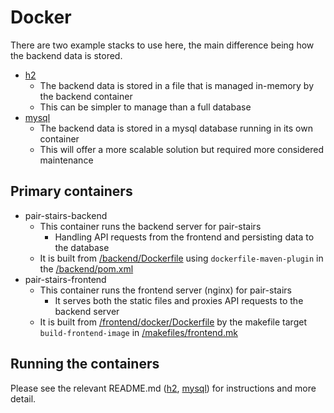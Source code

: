 # Docker

There are two example stacks to use here, the main difference being how the backend data is stored.

- [h2](./h2/README.md)
  - The backend data is stored in a file that is managed in-memory by the backend container
  - This can be simpler to manage than a full database
- [mysql](./mysql/README.md)
  - The backend data is stored in a mysql database running in its own container
  - This will offer a more scalable solution but required more considered maintenance

## Primary containers

- pair-stairs-backend
  - This container runs the backend server for pair-stairs
    - Handling API requests from the frontend and persisting data to the database
  - It is built from [/backend/Dockerfile](/backend/Dockerfile) using `dockerfile-maven-plugin` in the [/backend/pom.xml](/backend/pom.xml)
- pair-stairs-frontend
  - This container runs the frontend server (nginx) for pair-stairs
    - It serves both the static files and proxies API requests to the backend server
  - It is built from [/frontend/docker/Dockerfile](/frontend/docker/Dockerfile) by the makefile target `build-frontend-image` in [/makefiles/frontend.mk](/makefiles/frontend.mk)

## Running the containers

Please see the relevant README.md ([h2](./h2/README.md), [mysql](./mysql/README.md)) for instructions and more detail.
